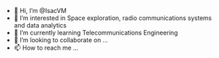 - 👋 Hi, I’m @IsacVM
- 👀 I’m interested in Space exploration, radio communications systems and data analytics
- 🌱 I’m currently learning Telecommunications Engineering
- 💞️ I’m looking to collaborate on ...
- 📫 How to reach me ...

<!---
IsacVM/IsacVM is a ✨ special ✨ repository because its `README.md` (this file) appears on your GitHub profile.
You can click the Preview link to take a look at your changes.
--->

